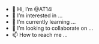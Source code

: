 - 👋 Hi, I’m @AT14i
- 👀 I’m interested in ...
- 🌱 I’m currently learning ...
- 💞️ I’m looking to collaborate on ...
- 📫 How to reach me ...

<!---
AT14i/AT14i is a ✨ special ✨ repository because its `README.md` (this file) appears on your GitHub profile.
You can click the Preview link to take a look at your changes.
--->
